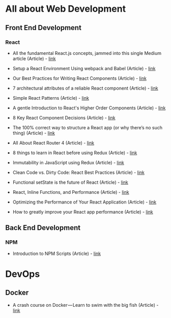 # All about Web Development

## Front End Development

### React

- All the fundamental React.js concepts, jammed into this single Medium article (Article) - [link](https://medium.freecodecamp.org/all-the-fundamental-react-js-concepts-jammed-into-this-single-medium-article-c83f9b53eac2)

- Setup a React Environment Using webpack and Babel (Article) - [link](https://scotch.io/tutorials/setup-a-react-environment-using-webpack-and-babel)

- Our Best Practices for Writing React Components (Article) - [link](https://engineering.musefind.com/our-best-practices-for-writing-react-components-dec3eb5c3fc8)

- 7 architectural attributes of a reliable React component (Article) - [link](https://dmitripavlutin.com/7-architectural-attributes-of-a-reliable-react-component)

- Simple React Patterns (Article) - [link](http://lucasmreis.github.io/blog/simple-react-patterns)

- A gentle Introduction to React's Higher Order Components (Article) - [link](https://www.robinwieruch.de/gentle-introduction-higher-order-components)

- 8 Key React Component Decisions (Article) - [link](https://medium.freecodecamp.org/8-key-react-component-decisions-cc965db11594)

- The 100% correct way to structure a React app (or why there’s no such thing) (Article) - [link](https://hackernoon.com/the-100-correct-way-to-structure-a-react-app-or-why-theres-no-such-thing-3ede534ef1ed)

- All About React Router 4 (Article) - [link](https://css-tricks.com/react-router-4/)

- 8 things to learn in React before using Redux (Article) - [link](https://www.robinwieruch.de/learn-react-before-using-redux/)

- Immutability in JavaScript using Redux (Article) - [link](https://www.toptal.com/javascript/immutability-in-javascript-using-redux)

- Clean Code vs. Dirty Code: React Best Practices (Article) - [link](http://americanexpress.io/clean-code-dirty-code)

- Functional setState is the future of React (Article) - [link](https://medium.freecodecamp.org/functional-setstate-is-the-future-of-react-374f30401b6b)

- React, Inline Functions, and Performance (Article) - [link](https://cdb.reacttraining.com/react-inline-functions-and-performance-bdff784f5578)

- Optimizing the Performance of Your React Application (Article) - [link](https://auth0.com/blog/optimizing-react)

- How to greatly improve your React app performance (Article) - [link](https://medium.com/myheritage-engineering/how-to-greatly-improve-your-react-app-performance-e70f7cbbb5f6)

## Back End Development

### NPM

- Introduction to NPM Scripts (Article) - [link](https://medium.freecodecamp.org/introduction-to-npm-scripts-1dbb2ae01633)

# DevOps

## Docker

- A crash course on Docker — Learn to swim with the big fish (Article) - [link](https://blog.sourcerer.io/a-crash-course-on-docker-learn-to-swim-with-the-big-fish-6ff25e8958b0?source=bookmarks---------8----------------&gi=d12325e6e852)
